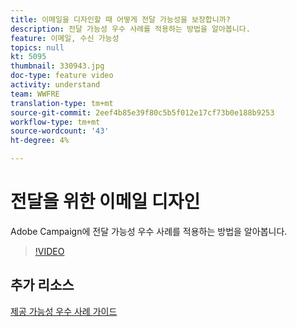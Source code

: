 ```yaml
---
title: 이메일을 디자인할 때 어떻게 전달 가능성을 보장합니까?
description: 전달 가능성 우수 사례를 적용하는 방법을 알아봅니다.
feature: 이메일, 수신 가능성
topics: null
kt: 5095
thumbnail: 330943.jpg
doc-type: feature video
activity: understand
team: WWFRE
translation-type: tm+mt
source-git-commit: 2eef4b85e39f80c5b5f012e17cf73b0e188b9253
workflow-type: tm+mt
source-wordcount: '43'
ht-degree: 4%

---
```



# 전달을 위한 이메일 디자인

Adobe Campaign에 전달 가능성 우수 사례를 적용하는 방법을 알아봅니다.

>[!VIDEO](https://video.tv.adobe.com/v/330943?quality=12)

## 추가 리소스

[제공 가능성 우수 사례 가이드](https://experienceleague.adobe.com/docs/deliverability-learn/deliverability-best-practice-guide/introduction.html)
